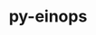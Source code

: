 ---
title: "py-einops"
layout: cache
categories: [package, develop]
meta: {"versions": ["0.8.0"], "compilers": ["apple-clang@=15.0.0", "gcc@=11.4.0", "gcc@=13.2.0"], "oss": ["ubuntu22.04", "ubuntu24.04", "ventura"], "platforms": ["darwin", "linux"], "targets": ["aarch64", "x86_64_v3"], "stacks": ["ml-darwin-aarch64-mps", "ml-linux-x86_64-cpu", "ml-linux-x86_64-cuda", "root"], "num_specs": 26, "num_specs_by_stack": {"root": 26, "ml-darwin-aarch64-mps": 12, "ml-linux-x86_64-cuda": 14, "ml-linux-x86_64-cpu": 14}}
spec_details: [{"hash": "pssmbnwjuruthwj5te3i5fzmybhgourb", "compiler": "apple-clang@=15.0.0", "versions": ["0.8.0"], "os": "ventura", "platform": "darwin", "target": "aarch64", "variants": ["build_system=python_pip"], "stacks": ["root", "ml-darwin-aarch64-mps"], "size": "-", "tarball": "https://binaries.spack.io/develop/build_cache/darwin-ventura-aarch64/apple-clang-15.0.0/py-einops-0.8.0/darwin-ventura-aarch64-apple-clang-15.0.0-py-einops-0.8.0-pssmbnwjuruthwj5te3i5fzmybhgourb.spack"}, {"hash": "jfqehke3hni5sjkuqf2lt3qk3yenpmoj", "compiler": "apple-clang@=15.0.0", "versions": ["0.8.0"], "os": "ventura", "platform": "darwin", "target": "aarch64", "variants": ["build_system=python_pip"], "stacks": ["root", "ml-darwin-aarch64-mps"], "size": "-", "tarball": "https://binaries.spack.io/develop/build_cache/darwin-ventura-aarch64/apple-clang-15.0.0/py-einops-0.8.0/darwin-ventura-aarch64-apple-clang-15.0.0-py-einops-0.8.0-jfqehke3hni5sjkuqf2lt3qk3yenpmoj.spack"}, {"hash": "47tbrm5sxz6e7yvh72u73xaxtlxr2y2d", "compiler": "apple-clang@=15.0.0", "versions": ["0.8.0"], "os": "ventura", "platform": "darwin", "target": "aarch64", "variants": ["build_system=python_pip"], "stacks": ["root", "ml-darwin-aarch64-mps"], "size": "-", "tarball": "https://binaries.spack.io/develop/build_cache/darwin-ventura-aarch64/apple-clang-15.0.0/py-einops-0.8.0/darwin-ventura-aarch64-apple-clang-15.0.0-py-einops-0.8.0-47tbrm5sxz6e7yvh72u73xaxtlxr2y2d.spack"}, {"hash": "66xrnuf2qiljuq7dahydb3yke5xaj673", "compiler": "apple-clang@=15.0.0", "versions": ["0.8.0"], "os": "ventura", "platform": "darwin", "target": "aarch64", "variants": ["build_system=python_pip"], "stacks": ["root", "ml-darwin-aarch64-mps"], "size": "-", "tarball": "https://binaries.spack.io/develop/build_cache/darwin-ventura-aarch64/apple-clang-15.0.0/py-einops-0.8.0/darwin-ventura-aarch64-apple-clang-15.0.0-py-einops-0.8.0-66xrnuf2qiljuq7dahydb3yke5xaj673.spack"}, {"hash": "jypyqjnagt6n25wohrnbmbmbepdv26u3", "compiler": "apple-clang@=15.0.0", "versions": ["0.8.0"], "os": "ventura", "platform": "darwin", "target": "aarch64", "variants": ["build_system=python_pip"], "stacks": ["root", "ml-darwin-aarch64-mps"], "size": "-", "tarball": "https://binaries.spack.io/develop/build_cache/darwin-ventura-aarch64/apple-clang-15.0.0/py-einops-0.8.0/darwin-ventura-aarch64-apple-clang-15.0.0-py-einops-0.8.0-jypyqjnagt6n25wohrnbmbmbepdv26u3.spack"}, {"hash": "t6wz33wuc5y3swuwwwu5l427snaslpxx", "compiler": "apple-clang@=15.0.0", "versions": ["0.8.0"], "os": "ventura", "platform": "darwin", "target": "aarch64", "variants": ["build_system=python_pip"], "stacks": ["root", "ml-darwin-aarch64-mps"], "size": "-", "tarball": "https://binaries.spack.io/develop/build_cache/darwin-ventura-aarch64/apple-clang-15.0.0/py-einops-0.8.0/darwin-ventura-aarch64-apple-clang-15.0.0-py-einops-0.8.0-t6wz33wuc5y3swuwwwu5l427snaslpxx.spack"}, {"hash": "5dpytczjthj2p4zw2iyyxmmxktrmyish", "compiler": "apple-clang@=15.0.0", "versions": ["0.8.0"], "os": "ventura", "platform": "darwin", "target": "aarch64", "variants": ["build_system=python_pip"], "stacks": ["root", "ml-darwin-aarch64-mps"], "size": "-", "tarball": "https://binaries.spack.io/develop/build_cache/darwin-ventura-aarch64/apple-clang-15.0.0/py-einops-0.8.0/darwin-ventura-aarch64-apple-clang-15.0.0-py-einops-0.8.0-5dpytczjthj2p4zw2iyyxmmxktrmyish.spack"}, {"hash": "tce7sbukgeim34e5ih2mtadx4l4zoduu", "compiler": "apple-clang@=15.0.0", "versions": ["0.8.0"], "os": "ventura", "platform": "darwin", "target": "aarch64", "variants": ["build_system=python_pip"], "stacks": ["root", "ml-darwin-aarch64-mps"], "size": "-", "tarball": "https://binaries.spack.io/develop/build_cache/darwin-ventura-aarch64/apple-clang-15.0.0/py-einops-0.8.0/darwin-ventura-aarch64-apple-clang-15.0.0-py-einops-0.8.0-tce7sbukgeim34e5ih2mtadx4l4zoduu.spack"}, {"hash": "7xlqkyi64jftfjnh4fhp7wfzkarsz2wq", "compiler": "apple-clang@=15.0.0", "versions": ["0.8.0"], "os": "ventura", "platform": "darwin", "target": "aarch64", "variants": ["build_system=python_pip"], "stacks": ["root", "ml-darwin-aarch64-mps"], "size": "-", "tarball": "https://binaries.spack.io/develop/build_cache/darwin-ventura-aarch64/apple-clang-15.0.0/py-einops-0.8.0/darwin-ventura-aarch64-apple-clang-15.0.0-py-einops-0.8.0-7xlqkyi64jftfjnh4fhp7wfzkarsz2wq.spack"}, {"hash": "u5clpo6yizfbsracwenp64se7mg6zezz", "compiler": "apple-clang@=15.0.0", "versions": ["0.8.0"], "os": "ventura", "platform": "darwin", "target": "aarch64", "variants": ["build_system=python_pip"], "stacks": ["root", "ml-darwin-aarch64-mps"], "size": "-", "tarball": "https://binaries.spack.io/develop/build_cache/darwin-ventura-aarch64/apple-clang-15.0.0/py-einops-0.8.0/darwin-ventura-aarch64-apple-clang-15.0.0-py-einops-0.8.0-u5clpo6yizfbsracwenp64se7mg6zezz.spack"}, {"hash": "xpciwxk6swinc7kwcmbbdbkiq4e4xd7t", "compiler": "apple-clang@=15.0.0", "versions": ["0.8.0"], "os": "ventura", "platform": "darwin", "target": "aarch64", "variants": ["build_system=python_pip"], "stacks": ["root", "ml-darwin-aarch64-mps"], "size": "-", "tarball": "https://binaries.spack.io/develop/build_cache/darwin-ventura-aarch64/apple-clang-15.0.0/py-einops-0.8.0/darwin-ventura-aarch64-apple-clang-15.0.0-py-einops-0.8.0-xpciwxk6swinc7kwcmbbdbkiq4e4xd7t.spack"}, {"hash": "niddmpsr3555s7vxltr3t24zgmb55pf4", "compiler": "apple-clang@=15.0.0", "versions": ["0.8.0"], "os": "ventura", "platform": "darwin", "target": "aarch64", "variants": ["build_system=python_pip"], "stacks": ["root", "ml-darwin-aarch64-mps"], "size": "-", "tarball": "https://binaries.spack.io/develop/build_cache/darwin-ventura-aarch64/apple-clang-15.0.0/py-einops-0.8.0/darwin-ventura-aarch64-apple-clang-15.0.0-py-einops-0.8.0-niddmpsr3555s7vxltr3t24zgmb55pf4.spack"}, {"hash": "3snmerye6tcz3pzzk2kmpek7mmczkvno", "compiler": "gcc@=11.4.0", "versions": ["0.8.0"], "os": "ubuntu22.04", "platform": "linux", "target": "x86_64_v3", "variants": ["build_system=python_pip"], "stacks": ["root", "ml-linux-x86_64-cuda", "ml-linux-x86_64-cpu"], "size": "-", "tarball": "https://binaries.spack.io/develop/build_cache/linux-ubuntu22.04-x86_64_v3/gcc-11.4.0/py-einops-0.8.0/linux-ubuntu22.04-x86_64_v3-gcc-11.4.0-py-einops-0.8.0-3snmerye6tcz3pzzk2kmpek7mmczkvno.spack"}, {"hash": "774c4ty5z3tmecryrqwufqnkvbrj3e2t", "compiler": "gcc@=11.4.0", "versions": ["0.8.0"], "os": "ubuntu22.04", "platform": "linux", "target": "x86_64_v3", "variants": ["build_system=python_pip"], "stacks": ["root", "ml-linux-x86_64-cuda", "ml-linux-x86_64-cpu"], "size": "-", "tarball": "https://binaries.spack.io/develop/build_cache/linux-ubuntu22.04-x86_64_v3/gcc-11.4.0/py-einops-0.8.0/linux-ubuntu22.04-x86_64_v3-gcc-11.4.0-py-einops-0.8.0-774c4ty5z3tmecryrqwufqnkvbrj3e2t.spack"}, {"hash": "t2tvpsnjqvlvk7r2utiraayspgnboyou", "compiler": "gcc@=11.4.0", "versions": ["0.8.0"], "os": "ubuntu22.04", "platform": "linux", "target": "x86_64_v3", "variants": ["build_system=python_pip"], "stacks": ["root", "ml-linux-x86_64-cuda", "ml-linux-x86_64-cpu"], "size": "-", "tarball": "https://binaries.spack.io/develop/build_cache/linux-ubuntu22.04-x86_64_v3/gcc-11.4.0/py-einops-0.8.0/linux-ubuntu22.04-x86_64_v3-gcc-11.4.0-py-einops-0.8.0-t2tvpsnjqvlvk7r2utiraayspgnboyou.spack"}, {"hash": "46fkn546ttiziufm55en7evzy4hu7l6e", "compiler": "gcc@=11.4.0", "versions": ["0.8.0"], "os": "ubuntu22.04", "platform": "linux", "target": "x86_64_v3", "variants": ["build_system=python_pip"], "stacks": ["root", "ml-linux-x86_64-cuda", "ml-linux-x86_64-cpu"], "size": "-", "tarball": "https://binaries.spack.io/develop/build_cache/linux-ubuntu22.04-x86_64_v3/gcc-11.4.0/py-einops-0.8.0/linux-ubuntu22.04-x86_64_v3-gcc-11.4.0-py-einops-0.8.0-46fkn546ttiziufm55en7evzy4hu7l6e.spack"}, {"hash": "27ijkylj3g6ldqhdpubwho3wt2zpndgg", "compiler": "gcc@=11.4.0", "versions": ["0.8.0"], "os": "ubuntu22.04", "platform": "linux", "target": "x86_64_v3", "variants": ["build_system=python_pip"], "stacks": ["root", "ml-linux-x86_64-cuda", "ml-linux-x86_64-cpu"], "size": "-", "tarball": "https://binaries.spack.io/develop/build_cache/linux-ubuntu22.04-x86_64_v3/gcc-11.4.0/py-einops-0.8.0/linux-ubuntu22.04-x86_64_v3-gcc-11.4.0-py-einops-0.8.0-27ijkylj3g6ldqhdpubwho3wt2zpndgg.spack"}, {"hash": "a727eta4tp45knjre3vmxvuk63aycrn4", "compiler": "gcc@=11.4.0", "versions": ["0.8.0"], "os": "ubuntu22.04", "platform": "linux", "target": "x86_64_v3", "variants": ["build_system=python_pip"], "stacks": ["root", "ml-linux-x86_64-cuda", "ml-linux-x86_64-cpu"], "size": "-", "tarball": "https://binaries.spack.io/develop/build_cache/linux-ubuntu22.04-x86_64_v3/gcc-11.4.0/py-einops-0.8.0/linux-ubuntu22.04-x86_64_v3-gcc-11.4.0-py-einops-0.8.0-a727eta4tp45knjre3vmxvuk63aycrn4.spack"}, {"hash": "bug6msqt62fhsh4sa4scxshrdnm2c6uz", "compiler": "gcc@=11.4.0", "versions": ["0.8.0"], "os": "ubuntu22.04", "platform": "linux", "target": "x86_64_v3", "variants": ["build_system=python_pip"], "stacks": ["root", "ml-linux-x86_64-cuda", "ml-linux-x86_64-cpu"], "size": "-", "tarball": "https://binaries.spack.io/develop/build_cache/linux-ubuntu22.04-x86_64_v3/gcc-11.4.0/py-einops-0.8.0/linux-ubuntu22.04-x86_64_v3-gcc-11.4.0-py-einops-0.8.0-bug6msqt62fhsh4sa4scxshrdnm2c6uz.spack"}, {"hash": "d6bphszrnth3qzj5gxbmdi5lgkhhwzo5", "compiler": "gcc@=11.4.0", "versions": ["0.8.0"], "os": "ubuntu22.04", "platform": "linux", "target": "x86_64_v3", "variants": ["build_system=python_pip"], "stacks": ["root", "ml-linux-x86_64-cuda", "ml-linux-x86_64-cpu"], "size": "-", "tarball": "https://binaries.spack.io/develop/build_cache/linux-ubuntu22.04-x86_64_v3/gcc-11.4.0/py-einops-0.8.0/linux-ubuntu22.04-x86_64_v3-gcc-11.4.0-py-einops-0.8.0-d6bphszrnth3qzj5gxbmdi5lgkhhwzo5.spack"}, {"hash": "46mowjvhdqbdkbbzdtqgqpspuef3omko", "compiler": "gcc@=11.4.0", "versions": ["0.8.0"], "os": "ubuntu22.04", "platform": "linux", "target": "x86_64_v3", "variants": ["build_system=python_pip"], "stacks": ["root", "ml-linux-x86_64-cuda", "ml-linux-x86_64-cpu"], "size": "-", "tarball": "https://binaries.spack.io/develop/build_cache/linux-ubuntu22.04-x86_64_v3/gcc-11.4.0/py-einops-0.8.0/linux-ubuntu22.04-x86_64_v3-gcc-11.4.0-py-einops-0.8.0-46mowjvhdqbdkbbzdtqgqpspuef3omko.spack"}, {"hash": "jrofsw5im766v7exjbyx7wqnp7nuhsut", "compiler": "gcc@=11.4.0", "versions": ["0.8.0"], "os": "ubuntu22.04", "platform": "linux", "target": "x86_64_v3", "variants": ["build_system=python_pip"], "stacks": ["root", "ml-linux-x86_64-cuda", "ml-linux-x86_64-cpu"], "size": "-", "tarball": "https://binaries.spack.io/develop/build_cache/linux-ubuntu22.04-x86_64_v3/gcc-11.4.0/py-einops-0.8.0/linux-ubuntu22.04-x86_64_v3-gcc-11.4.0-py-einops-0.8.0-jrofsw5im766v7exjbyx7wqnp7nuhsut.spack"}, {"hash": "f3jhx7dxpboyeadzs3h5uiqhbvevrxgk", "compiler": "gcc@=11.4.0", "versions": ["0.8.0"], "os": "ubuntu22.04", "platform": "linux", "target": "x86_64_v3", "variants": ["build_system=python_pip"], "stacks": ["root", "ml-linux-x86_64-cuda", "ml-linux-x86_64-cpu"], "size": "-", "tarball": "https://binaries.spack.io/develop/build_cache/linux-ubuntu22.04-x86_64_v3/gcc-11.4.0/py-einops-0.8.0/linux-ubuntu22.04-x86_64_v3-gcc-11.4.0-py-einops-0.8.0-f3jhx7dxpboyeadzs3h5uiqhbvevrxgk.spack"}, {"hash": "wnpt7twcujjl4jnghjnsfrmuwiinxesh", "compiler": "gcc@=11.4.0", "versions": ["0.8.0"], "os": "ubuntu22.04", "platform": "linux", "target": "x86_64_v3", "variants": ["build_system=python_pip"], "stacks": ["root", "ml-linux-x86_64-cuda", "ml-linux-x86_64-cpu"], "size": "-", "tarball": "https://binaries.spack.io/develop/build_cache/linux-ubuntu22.04-x86_64_v3/gcc-11.4.0/py-einops-0.8.0/linux-ubuntu22.04-x86_64_v3-gcc-11.4.0-py-einops-0.8.0-wnpt7twcujjl4jnghjnsfrmuwiinxesh.spack"}, {"hash": "tpy4kvhx3ddtzlgkwhkorln6kts47jr2", "compiler": "gcc@=13.2.0", "versions": ["0.8.0"], "os": "ubuntu24.04", "platform": "linux", "target": "x86_64_v3", "variants": ["build_system=python_pip"], "stacks": ["root", "ml-linux-x86_64-cuda", "ml-linux-x86_64-cpu"], "size": "-", "tarball": "https://binaries.spack.io/develop/build_cache/linux-ubuntu24.04-x86_64_v3/gcc-13.2.0/py-einops-0.8.0/linux-ubuntu24.04-x86_64_v3-gcc-13.2.0-py-einops-0.8.0-tpy4kvhx3ddtzlgkwhkorln6kts47jr2.spack"}, {"hash": "oezexhlpmkto3pxwohuunuek7k52g7zr", "compiler": "gcc@=13.2.0", "versions": ["0.8.0"], "os": "ubuntu24.04", "platform": "linux", "target": "x86_64_v3", "variants": ["build_system=python_pip"], "stacks": ["root", "ml-linux-x86_64-cuda", "ml-linux-x86_64-cpu"], "size": "-", "tarball": "https://binaries.spack.io/develop/build_cache/linux-ubuntu24.04-x86_64_v3/gcc-13.2.0/py-einops-0.8.0/linux-ubuntu24.04-x86_64_v3-gcc-13.2.0-py-einops-0.8.0-oezexhlpmkto3pxwohuunuek7k52g7zr.spack"}]
---